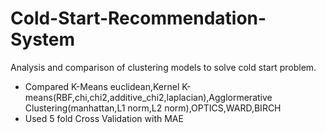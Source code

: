 # Cold-Start-Recommendation-System
Analysis and comparison of clustering models to solve cold start problem.
- Compared K-Means euclidean,Kernel K-means(RBF,chi,chi2,additive_chi2,laplacian),Agglormerative Clustering(manhattan,L1 norm,L2 norm),OPTICS,WARD,BIRCH
- Used 5 fold Cross Validation with MAE
